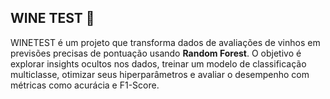 ## **WINE TEST** 🍷

WINETEST é um projeto que transforma dados de avaliações de vinhos em previsões precisas de pontuação usando **Random Forest**. O objetivo é explorar insights ocultos nos dados, treinar um modelo de classificação multiclasse, otimizar seus hiperparâmetros e avaliar o desempenho com métricas como acurácia e F1-Score.
